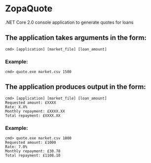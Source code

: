 # ZopaQuote
.NET Core 2.0 console application to generate quotes for loans

## The application takes arguments in the form:

    cmd> [application] [market_file] [loan_amount]

### Example:

    cmd> quote.exe market.csv 1500

## The application produces output in the form:

    cmd> [application] [market_file] [loan_amount]
    Requested amount: £XXXX
    Rate: X.X%
    Monthly repayment: £XXXX.XX
    Total repayment: £XXXX.XX

### Example:

	cmd> quote.exe market.csv 1000
	Requested amount: £1000
	Rate: 7.0%
	Monthly repayment: £30.78
	Total repayment: £1108.10
